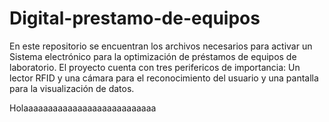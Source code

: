 # Digital-prestamo-de-equipos
En este repositorio se encuentran los archivos necesarios para activar un Sistema electrónico para la optimización de préstamos de equipos de laboratorio. El proyecto cuenta con tres perifericos de importancia: Un lector RFID y una cámara para el reconocimiento del usuario y una pantalla para la visualización de datos.

Holaaaaaaaaaaaaaaaaaaaaaaaaaaa
